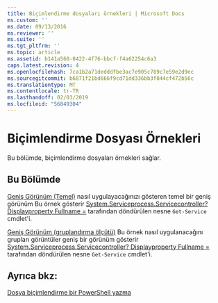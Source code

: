 ```yaml
---
title: Biçimlendirme dosyaları örnekleri | Microsoft Docs
ms.custom: ''
ms.date: 09/13/2016
ms.reviewer: ''
ms.suite: ''
ms.tgt_pltfrm: ''
ms.topic: article
ms.assetid: b141a560-0422-4f76-bbcf-f4a62254c6a3
caps.latest.revision: 4
ms.openlocfilehash: 7ca1b2a71dedddfbe3ac7e905c789c7e59e2d9ec
ms.sourcegitcommit: b6871f21bd666f9cd71dd336bb3f844cf472b56c
ms.translationtype: MT
ms.contentlocale: tr-TR
ms.lasthandoff: 02/03/2019
ms.locfileid: "56849304"
---
```

# <a name="examples-of-formatting-files"></a>Biçimlendirme Dosyası Örnekleri

Bu bölümde, biçimlendirme dosyaları örnekleri sağlar.

## <a name="in-this-section"></a>Bu Bölümde

[Geniş Görünüm (Temel)](./wide-view-basic.md) nasıl uygulayacağınızı gösteren temel bir geniş görünüm Bu örnek gösterir [System.Serviceprocess.Servicecontroller? Displayproperty Fullname =](/dotnet/api/System.ServiceProcess.ServiceController) tarafından döndürülen nesne `Get-Service` cmdlet'i.

[Geniş Görünüm (gruplandırma ölçütü)](./wide-view-groupby.md) Bu örnek nasıl uygulanacağını grupları görüntüler geniş bir görünüm gösterir [System.Serviceprocess.Servicecontroller? Displayproperty Fullname =](/dotnet/api/System.ServiceProcess.ServiceController) tarafından döndürülen nesne `Get-Service` cmdlet'i.

## <a name="see-also"></a>Ayrıca bkz:

[Dosya biçimlendirme bir PowerShell yazma](./writing-a-powershell-formatting-file.md)
